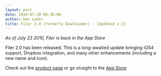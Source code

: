```yaml
---
layout: post
date: 2010-07-20 00:36:00
author: Dan Leehr
title: Filer 2.0 (formerly Downloader) - [Updated x 2]
---
```


_As of July 23 2010, Filer is back in the App Store_

Filer 2.0 has been released.  This is a long-awaited update bringing iOS4 support, Dropbox integration, and many other enhancements (including a new name and icon). 

Check out the [product page](/filer) or go straight to the [App Store](itms://itunes.apple.com/us/app/filer-formerly-downloader/id318884764?mt=8)
